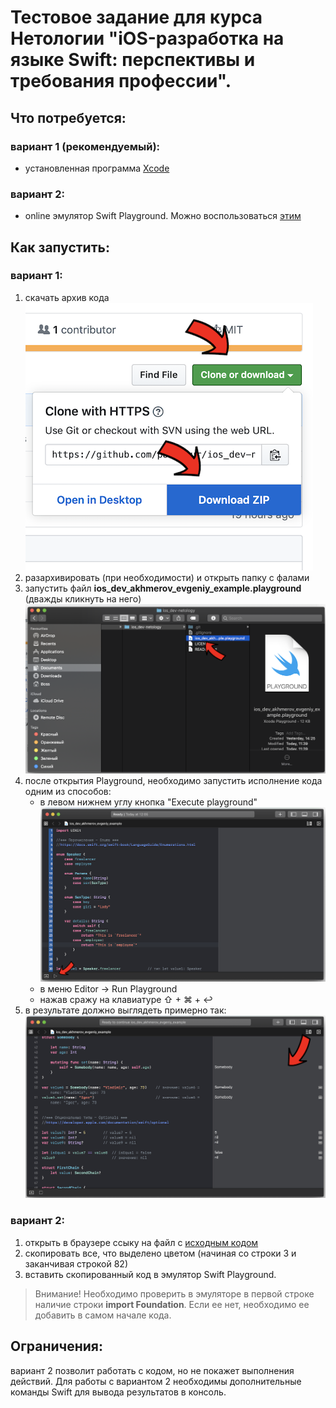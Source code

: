 # Тестовое задание для курса Нетологии "iOS-разработка на языке Swift: перспективы и требования профессии".  


## Что потребуется:

### вариант 1 (рекомендуемый):
- установленная программа [Xcode](https://apps.apple.com/ru/app/xcode/id497799835)

### вариант 2:
- online эмулятор Swift Playground. Можно воспользоваться [этим](http://online.swiftplayground.run)


## Как запустить:

### вариант 1:  
1. скачать архив кода  
![подсказка](https://github.com/podaenur/ios_dev-netology/blob/master/docs/download.png)  
2. разархивировать (при необходимости) и открыть папку с фалами  
3. запустить файл __ios\_dev\_akhmerov\_evgeniy\_example.playground__ (дважды кликнуть на него)  
![подсказка](https://github.com/podaenur/ios_dev-netology/blob/master/docs/open_file.png)   
4. после открытия Playground, необходимо запустить исполнение кода одним из способов:  
    - в левом нижнем углу кнопка "Execute playground"  
![подсказка](https://github.com/podaenur/ios_dev-netology/blob/master/docs/open_xcode.png)
    - в меню Editor -> Run Playground
    - нажав сражу на клавиатуре ⇧ + ⌘ + ↩
5. в результате должно выглядеть примерно так:  
![пример](https://github.com/podaenur/ios_dev-netology/blob/master/docs/run_execution.png)

### вариант 2:
1. открыть в браузере ссыку на файл с [исходным кодом](https://github.com/podaenur/ios_dev-netology/blob/master/ios_dev_akhmerov_evgeniy_example.playground/Contents.swift#L3:L82)
2. скопировать все, что выделено цветом (начиная со строки 3 и заканчивая строкой 82)
3. вставить скопированный код в эмулятор Swift Playground.  

> Внимание! Необходимо проверить в эмуляторе в первой строке наличие строки __import Foundation__. Если ее нет, необходимо ее добавить в самом начале кода.


## Ограничения:  
вариант 2 позволит работать с кодом, но не покажет выполнения действий. Для работы с вариантом 2 необходимы дополнительные команды Swift для вывода результатов в консоль.

